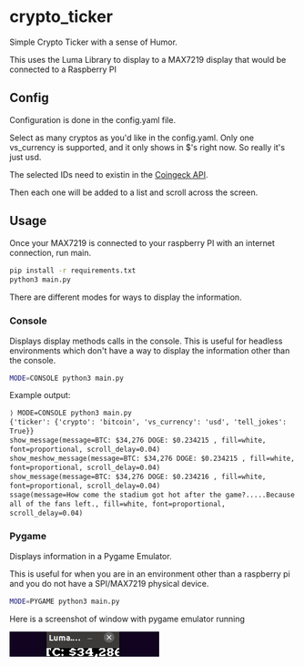 # crypto_ticker

Simple Crypto Ticker with a sense of Humor.

This uses the Luma Library to display to a MAX7219 display that would be connected to a Raspberry PI

## Config

Configuration is done in the config.yaml file.

Select as many cryptos as you'd like in the config.yaml. Only one vs_currency is supported, and it only shows in $'s right now. So really it's just usd. 

The selected IDs need to existin in the [Coingeck API](https://api.coingecko.com/api/v3/coins/list).

Then each one will be added to a list and scroll across the screen. 

## Usage

Once your MAX7219 is connected to your raspberry PI with an internet connection, run main.

```bash
pip install -r requirements.txt
python3 main.py
```

There are different modes for ways to display the information.

### Console

Displays display methods calls in the console. This is useful for headless environments which don't have a way to display the information other than the console.

```bash
MODE=CONSOLE python3 main.py
```

Example output:

```
⟩ MODE=CONSOLE python3 main.py
{'ticker': {'crypto': 'bitcoin', 'vs_currency': 'usd', 'tell_jokes': True}}
show_message(message=BTC: $34,276 DOGE: $0.234215 , fill=white, font=proportional, scroll_delay=0.04)
show_meshow_message(message=BTC: $34,276 DOGE: $0.234215 , fill=white, font=proportional, scroll_delay=0.04)
show_message(message=BTC: $34,276 DOGE: $0.234216 , fill=white, font=proportional, scroll_delay=0.04)
ssage(message=How come the stadium got hot after the game?.....Because all of the fans left., fill=white, font=proportional, scroll_delay=0.04)

```

### Pygame

Displays information in a Pygame Emulator.

This is useful for when you are in an environment other than a raspberry pi and you do not have a SPI/MAX7219 physical device.

```bash
MODE=PYGAME python3 main.py
```
Here is a screenshot of window with pygame emulator running


![Pygame Emulator](./images/readme/pygame_emulator.gif)
